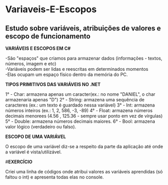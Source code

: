 # Variaveis-E-Escopos

## Estudo sobre variáveis, atribuições de valores e escopo de funcionamento

**VARIÁVEIS E ESCOPOS EM C#**

-São "espaços" que criamos para armazenar dados (informações - textos, números, imagem e etc)  
-Variáveis podem ser lidas e reescritas em determinados momentos  
-Elas ocupam um espaço físico dentro da memória do PC.

**TIPOS PRIMITIVOS DAS VARIÁVEIS NO .NET**

1° - Char: armazena apenas um caracter(ex.: no nome "DANIEL", o char armazenaria apenas "D")
2° - String: armazena uma sequência de caracteres (ex.: um texto é guardado nessa variável)
3° - Int: armazena números inteiros (ex.: 1, 2, 586, -3, -89)
4° - Float: armazena números decimais menorees (4.56 , 125.36 - sempre usar ponto em vez de vírgulas)
5° - Double: armazena números decimais maiores.
6° - Bool: armazena valor lógico (verdadeiro ou falso).

**ESCOPO DE UMA VARIÁVEL**

O escopo de uma variável diz-se a respeito da parte da aplicação até onde a variável é vista/utilizável.

#**EXERCÍCIO**

Criei uma linha de códigos onde atribui valores as variáveis aprendidas (só faltou o int) e apresenta todas elas no console.
